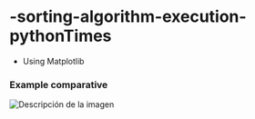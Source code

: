 # -sorting-algorithm-execution-pythonTimes
- Using Matplotlib

### Example comparative
![Descripción de la imagen](/example_conparative.jpeg)
